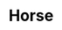 ---
title: Horse
layout: dream_interpretation/kind_single
description: Dream interpretation - animal - horse.
js: []
css: ["css/luck/dream_interpretation/dream_interpretation.css"]
---